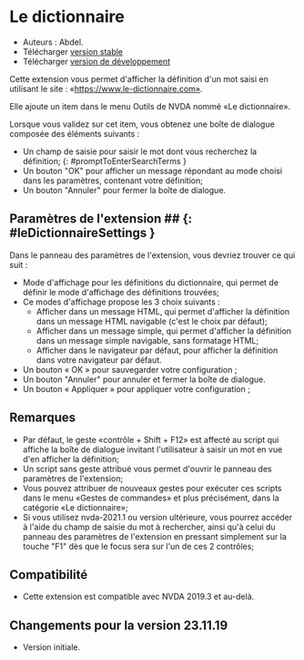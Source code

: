 # Le dictionnaire #

* Auteurs : Abdel.
* Télécharger [version stable][1]
* Télécharger [version de développement][2]

Cette extension vous permet d'afficher la définition d'un mot saisi en utilisant le site : «https://www.le-dictionnaire.com».

Elle ajoute un item dans le menu Outils de NVDA nommé «Le dictionnaire».

Lorsque vous validez sur cet item, vous obtenez une boîte de dialogue composée des éléments suivants :

* Un champ de saisie pour saisir le mot dont vous recherchez la définition;
{: #promptToEnterSearchTerms }
* Un bouton "OK" pour afficher un message répondant au mode choisi dans les paramètres, contenant votre définition;
* Un bouton "Annuler" pour fermer la boîte de dialogue.

## Paramètres de l'extension ## {: #leDictionnaireSettings }

Dans le panneau des paramètres de l'extension, vous devriez trouver ce qui suit :

* Mode d'affichage pour les définitions du dictionnaire, qui permet de définir le mode d'affichage des définitions trouvées;
* Ce modes d'affichage propose les 3 choix suivants :
    * Afficher dans un message HTML, qui permet d'afficher la définition dans un message HTML navigable (c'est le choix par défaut);
    * Afficher dans un message simple, qui permet d'afficher la définition dans un message simple navigable, sans formatage HTML;
    * Afficher dans le navigateur par défaut, pour afficher la définition dans votre navigateur par défaut.
* Un bouton « OK » pour sauvegarder votre configuration ;
* Un bouton "Annuler" pour annuler et fermer la boîte de dialogue.
* Un bouton « Appliquer » pour appliquer votre configuration ;

## Remarques ##

* Par défaut, le geste «contrôle + Shift + F12» est affecté au script qui affiche la boîte de dialogue invitant l'utilisateur à saisir un mot en vue d'en afficher la définition;
* Un script sans geste attribué vous permet d'ouvrir le panneau des paramètres de l'extension;
* Vous pouvez attribuer de nouveaux gestes pour exécuter ces scripts dans le menu «Gestes de commandes» et plus précisément, dans la catégorie «Le dictionnaire»;
* Si vous utilisez nvda-2021.1 ou version ultérieure, vous pourrez accéder à l'aide du champ de saisie du mot à rechercher, ainsi qu'à celui du panneau des paramètres de l'extension en pressant simplement sur la touche "F1" dès que le focus sera sur l'un de ces 2 contrôles;

## Compatibilité ##

* Cette extension est compatible avec NVDA 2019.3 et au-delà.

## Changements pour la version 23.11.19 ##

* Version initiale.
  

[1]: https://github.com/abdel792/leDictionnaire/releases/download/v23.11.19/leDictionnaire-23.11.19.nvda-addon

[2]: http://cyber25.free.fr/nvda-addons/leDictionnaire-23.11.19-dev.nvda-addon
